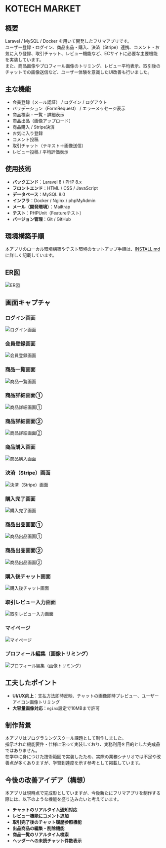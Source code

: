 # KOTECH MARKET

## 概要

Laravel / MySQL / Docker を用いて開発したフリマアプリです。    
ユーザー登録・ログイン、商品出品・購入、決済（Stripe）連携、コメント・お気に入り登録、取引チャット、レビュー機能など、ECサイトに必要な主要機能を実装しています。  
また、商品画像やプロフィール画像のトリミング、レビュー平均表示、取引後のチャットでの画像送信など、ユーザー体験を意識したUI改善も行いました。

## 主な機能
- 会員登録（メール認証） / ログイン / ログアウト
- バリデーション（FormRequest） / エラーメッセージ表示
- 商品検索・一覧・詳細表示
- 商品出品（画像アップロード）
- 商品購入 / Stripe決済
- お気に入り登録
- コメント投稿
- 取引チャット（テキスト＋画像送信）
- レビュー投稿 / 平均評価表示

## 使用技術

- **バックエンド**：Laravel 8 / PHP 8.x
- **フロントエンド**：HTML / CSS / JavaScript  
- **データベース**：MySQL 8.0
- **インフラ**：Docker / Nginx / phpMyAdmin
- **メール（開発環境）**：Mailtrap
- **テスト**：PHPUnit（Featureテスト）
- **バージョン管理**：Git / GitHub

## 環境構築手順
本アプリのローカル環境構築やテスト環境のセットアップ手順は、[INSTALL.md](./INSTALL.md) に詳しく記載しています。  

## ER図
![ER図](er.drawio.png)

## 画面キャプチャ

### ログイン画面
![ログイン画面](./src/public/images/readme/screen1.png)

### 会員登録画面
![会員登録画面](./src/public/images/readme/screen2.png)

### 商品一覧画面
![商品一覧画面](./src/public/images/readme/screen3.png)

### 商品詳細画面①
![商品詳細画面①](./src/public/images/readme/screen4-1.png)

### 商品詳細画面②
![商品詳細画面②](./src/public/images/readme/screen4-2.png)

### 商品購入画面
![商品購入画面](./src/public/images/readme/screen5.png)

### 決済（Stripe）画面
![決済（Stripe）画面](./src/public/images/readme/screen6.png)

### 購入完了画面
![購入完了画面](./src/public/images/readme/screen7.png)

### 商品出品画面①
![商品出品画面①](./src/public/images/readme/screen8-1.png)

### 商品出品画面②
![商品出品画面②](./src/public/images/readme/screen8-2.png)

### 購入後チャット画面
![購入後チャット画面](./src/public/images/readme/screen9.png)

### 取引レビュー入力画面
![取引レビュー入力画面](./src/public/images/readme/screen10.png)

### マイページ
![マイページ](./src/public/images/readme/screen11.png)

### プロフィール編集（画像トリミング）
![プロフィール編集（画像トリミング）](./src/public/images/readme/screen12.png)

## 工夫したポイント
- **UI/UX向上**：支払方法即時反映、チャットの画像即時プレビュー、ユーザーアイコン画像トリミング
- **大容量画像対応**：`nginx`設定で10MBまで許可


## 制作背景
本アプリはプログラミングスクール課題として制作しました。  
指示された機能要件・仕様に沿って実装しており、実務利用を目的とした完成品ではありません。  
在学中に身につけた技術範囲で実装したため、実際の業務シナリオでは不足や改善点が多くありますが、学習到達度を示す参考として掲載しています。  

## 今後の改善アイデア（構想）
本アプリは現時点で完成形としていますが、今後新たにフリマアプリを制作する際には、以下のような機能を盛り込みたいと考えています。
- **チャットのリアルタイム通知対応**  
- **レビュー機能にコメント追加**  
- **取引完了後のチャット履歴参照機能**  
- **出品商品の編集・削除機能**  
- **商品一覧のリアルタイム検索** 
- **ヘッダーへの未読チャット件数表示**

